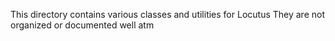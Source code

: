This directory contains various classes and utilities for Locutus
They are not organized or documented well atm